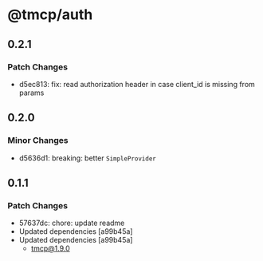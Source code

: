 # @tmcp/auth

## 0.2.1

### Patch Changes

- d5ec813: fix: read authorization header in case client_id is missing from params

## 0.2.0

### Minor Changes

- d5636d1: breaking: better `SimpleProvider`

## 0.1.1

### Patch Changes

- 57637dc: chore: update readme
- Updated dependencies [a99b45a]
- Updated dependencies [a99b45a]
    - tmcp@1.9.0
